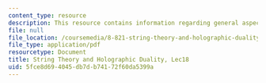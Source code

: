 ```yaml
---
content_type: resource
description: This resource contains information regarding general aspects of the duality.
file: null
file_location: /coursemedia/8-821-string-theory-and-holographic-duality-fall-2014/5fce8d694045db7db74172f60da5399a_MIT8_821S15_Lec18.pdf
file_type: application/pdf
resourcetype: Document
title: String Theory and Holographic Duality, Lec18
uid: 5fce8d69-4045-db7d-b741-72f60da5399a
---
```


